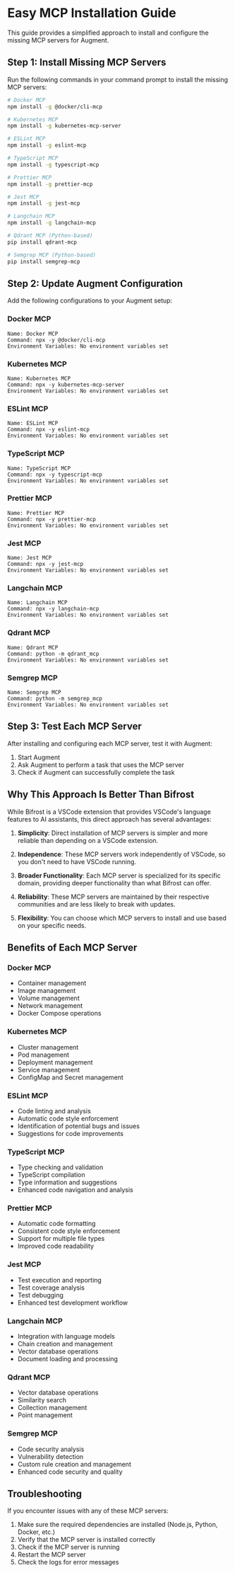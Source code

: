 # Easy MCP Installation Guide

This guide provides a simplified approach to install and configure the missing MCP servers for Augment.

## Step 1: Install Missing MCP Servers

Run the following commands in your command prompt to install the missing MCP servers:

```bash
# Docker MCP
npm install -g @docker/cli-mcp

# Kubernetes MCP
npm install -g kubernetes-mcp-server

# ESLint MCP
npm install -g eslint-mcp

# TypeScript MCP
npm install -g typescript-mcp

# Prettier MCP
npm install -g prettier-mcp

# Jest MCP
npm install -g jest-mcp

# Langchain MCP
npm install -g langchain-mcp

# Qdrant MCP (Python-based)
pip install qdrant-mcp

# Semgrep MCP (Python-based)
pip install semgrep-mcp
```

## Step 2: Update Augment Configuration

Add the following configurations to your Augment setup:

### Docker MCP
```
Name: Docker MCP
Command: npx -y @docker/cli-mcp
Environment Variables: No environment variables set
```

### Kubernetes MCP
```
Name: Kubernetes MCP
Command: npx -y kubernetes-mcp-server
Environment Variables: No environment variables set
```

### ESLint MCP
```
Name: ESLint MCP
Command: npx -y eslint-mcp
Environment Variables: No environment variables set
```

### TypeScript MCP
```
Name: TypeScript MCP
Command: npx -y typescript-mcp
Environment Variables: No environment variables set
```

### Prettier MCP
```
Name: Prettier MCP
Command: npx -y prettier-mcp
Environment Variables: No environment variables set
```

### Jest MCP
```
Name: Jest MCP
Command: npx -y jest-mcp
Environment Variables: No environment variables set
```

### Langchain MCP
```
Name: Langchain MCP
Command: npx -y langchain-mcp
Environment Variables: No environment variables set
```

### Qdrant MCP
```
Name: Qdrant MCP
Command: python -m qdrant_mcp
Environment Variables: No environment variables set
```

### Semgrep MCP
```
Name: Semgrep MCP
Command: python -m semgrep_mcp
Environment Variables: No environment variables set
```

## Step 3: Test Each MCP Server

After installing and configuring each MCP server, test it with Augment:

1. Start Augment
2. Ask Augment to perform a task that uses the MCP server
3. Check if Augment can successfully complete the task

## Why This Approach Is Better Than Bifrost

While Bifrost is a VSCode extension that provides VSCode's language features to AI assistants, this direct approach has several advantages:

1. **Simplicity**: Direct installation of MCP servers is simpler and more reliable than depending on a VSCode extension.

2. **Independence**: These MCP servers work independently of VSCode, so you don't need to have VSCode running.

3. **Broader Functionality**: Each MCP server is specialized for its specific domain, providing deeper functionality than what Bifrost can offer.

4. **Reliability**: These MCP servers are maintained by their respective communities and are less likely to break with updates.

5. **Flexibility**: You can choose which MCP servers to install and use based on your specific needs.

## Benefits of Each MCP Server

### Docker MCP
- Container management
- Image management
- Volume management
- Network management
- Docker Compose operations

### Kubernetes MCP
- Cluster management
- Pod management
- Deployment management
- Service management
- ConfigMap and Secret management

### ESLint MCP
- Code linting and analysis
- Automatic code style enforcement
- Identification of potential bugs and issues
- Suggestions for code improvements

### TypeScript MCP
- Type checking and validation
- TypeScript compilation
- Type information and suggestions
- Enhanced code navigation and analysis

### Prettier MCP
- Automatic code formatting
- Consistent code style enforcement
- Support for multiple file types
- Improved code readability

### Jest MCP
- Test execution and reporting
- Test coverage analysis
- Test debugging
- Enhanced test development workflow

### Langchain MCP
- Integration with language models
- Chain creation and management
- Vector database operations
- Document loading and processing

### Qdrant MCP
- Vector database operations
- Similarity search
- Collection management
- Point management

### Semgrep MCP
- Code security analysis
- Vulnerability detection
- Custom rule creation and management
- Enhanced code security and quality

## Troubleshooting

If you encounter issues with any of these MCP servers:

1. Make sure the required dependencies are installed (Node.js, Python, Docker, etc.)
2. Verify that the MCP server is installed correctly
3. Check if the MCP server is running
4. Restart the MCP server
5. Check the logs for error messages
